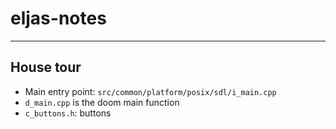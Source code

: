 # eljas-notes

---

## House tour

- Main entry point: `src/common/platform/posix/sdl/i_main.cpp`
- `d_main.cpp` is the doom main function
- `c_buttons.h`: buttons